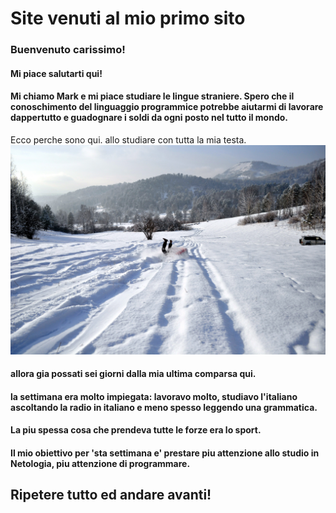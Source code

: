# Site venuti al mio primo sito
### Buenvenuto carissimo!
#### Mi piace salutarti qui!
#### Mi chiamo Mark e mi piace studiare le lingue straniere. Spero che il conoschimento del linguaggio programmice potrebbe aiutarmi di lavorare dappertutto e guadognare i soldi da ogni posto nel tutto il mondo.
Ecco perche sono qui. allo studiare con tutta la mia testa.
![sono in nevica](/DSC_0368.jpg)
#### allora gia possati sei giorni dalla mia ultima comparsa qui.
#### la settimana era molto impiegata: lavoravo molto, studiavo l'italiano ascoltando la radio in italiano e meno spesso leggendo una grammatica.
#### La piu spessa cosa che prendeva tutte le forze era lo sport.
#### Il mio obiettivo per 'sta settimana e' prestare piu attenzione allo studio in Netologia, piu attenzione di programmare. 
## Ripetere tutto ed andare avanti!